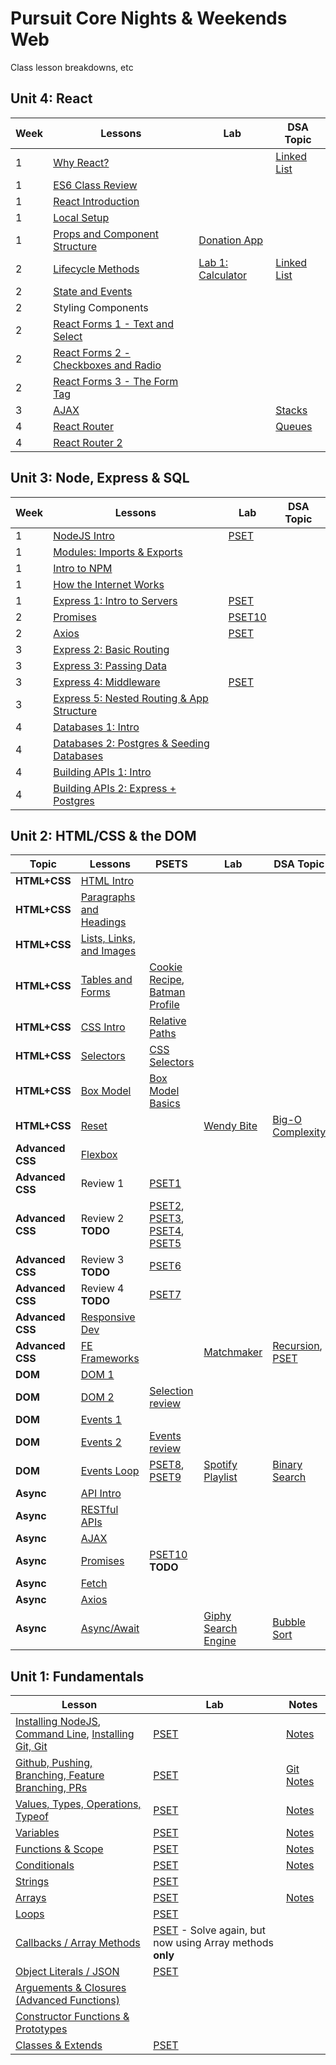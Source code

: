 # Pursuit Core Nights & Weekends Web
Class lesson breakdowns, etc

## Unit 4: React
| Week | Lessons | Lab | DSA Topic |
| ------| ------  | --- | -------- | 
| 1 | [Why React?](https://reactjs.org/blog/2013/06/05/why-react.html) | | [Linked List](https://github.com/mmosayed/DSA-Curriculum/blob/master/Linked%20List/lesson-js.md)
| 1 | [ES6 Class Review](./es6_class_review/es6_class_review.md)
| 1 | [React Introduction](https://github.com/joinpursuit/Pursuit-Core-Web/blob/master/react/react_intro/react_intro.md)
| 1 | [Local Setup](https://github.com/joinpursuit/Pursuit-Core-Web/blob/master/react/local_setup/local.md)
| 1 | [Props and Component Structure](https://github.com/joinpursuit/Pursuit-Core-Web/blob/master/react/props_and_component_structure/props.md) | [Donation App](https://github.com/mmosayed/Donation-React-App) | 
| 2 | [Lifecycle Methods](https://github.com/joinpursuit/Pursuit-Core-Web/blob/master/react/lifecycle_methods/lifecycle.md) | [Lab 1: Calculator](https://github.com/mmosayed/PCNW-U4-Lab1) | [Linked List](https://github.com/mmosayed/DSA-Curriculum/blob/master/Linked%20List/lesson-js.md)
| 2 | [State and Events](https://github.com/joinpursuit/Pursuit-Core-Web/blob/master/react/react_events/react_events.md)
| 2 | Styling Components
| 2 | [React Forms 1 - Text and Select](https://github.com/joinpursuit/Pursuit-Core-Web/blob/master/react/forms_1/forms_1.md)
| 2 | [React Forms 2 - Checkboxes and Radio](https://github.com/joinpursuit/Pursuit-Core-Web/blob/master/react/forms_2/forms_2.md)
| 2 | [React Forms 3 - The Form Tag](https://github.com/joinpursuit/Pursuit-Core-Web/blob/master/react/forms_3/forms_3.md)
| 3 | [AJAX](https://github.com/joinpursuit/Pursuit-Core-Web/blob/master/react/ajax/ajax.md)  | | [Stacks](https://github.com/mmosayed/DSA-Curriculum/blob/master/Stacks/lesson-js.md)
| 4 | [React Router](https://github.com/joinpursuit/Pursuit-Core-Web/blob/master/react/react_router/react_router.md)  | | [Queues](https://github.com/mmosayed/DSA-Curriculum/blob/master/Queues/lesson-js.md)
| 4 | [React Router 2](https://github.com/joinpursuit/Pursuit-Core-Web/blob/master/react/react_router_2/react_router_2.md)


## Unit 3: Node, Express & SQL

| Week | Lessons | Lab | DSA Topic |
| ------| ------  | --- | -------- | 
| 1 | [NodeJS Intro](https://github.com/joinpursuit/Pursuit-Core-Web/blob/master/node/intro/readme.md) | [PSET](https://github.com/mmosayed/NodeJS-Intro-PSET)
| 1 | [Modules: Imports & Exports](https://github.com/joinpursuit/Pursuit-Core-Web/blob/master/node/modules/readme.md)
| 1 | [Intro to NPM](https://github.com/joinpursuit/Pursuit-Core-Web/blob/master/node/npm/readme.md)
| 1 | [How the Internet Works](https://github.com/joinpursuit/Pursuit-Core-Web/blob/master/node/internet/readme.md)
| 1 | [Express 1: Intro to Servers](https://github.com/joinpursuit/Pursuit-Core-Web/blob/master/node/express/lesson-1.md) | [PSET](https://github.com/mmosayed/Express-Intro-PSET)
| 2 | [Promises](https://github.com/joinpursuit/Pursuit-Core-Web/blob/master/html_css_dom/promises/promises_update.md) | [PSET10](https://github.com/mottaquikarim/PCNWLab-Promises)|
| 2 | [Axios](https://github.com/joinpursuit/Pursuit-Core-Web/blob/master/html_css_dom/axios/axios_update.md) | [PSET](https://github.com/mmosayed/PCNW-Promises-Axios)
| 3 | [Express 2: Basic Routing](https://github.com/joinpursuit/Pursuit-Core-Web/blob/master/node/express/lesson-2.md)
| 3 | [Express 3: Passing Data](https://github.com/joinpursuit/Pursuit-Core-Web/blob/master/node/express/lesson-3.md)
| 3 | [Express 4: Middleware](https://github.com/joinpursuit/Pursuit-Core-Web/blob/master/node/express/lesson-4.md) | [PSET](https://github.com/mmosayed/Middleware-Simple-Auth)
| 3 | [Express 5: Nested Routing & App Structure](https://github.com/joinpursuit/Pursuit-Core-Web/blob/master/node/express/lesson-5.md)
| 4 | [Databases 1: Intro](https://github.com/joinpursuit/Pursuit-Core-Web/blob/master/node/databases/lesson-1.md)
| 4 | [Databases 2: Postgres & Seeding Databases](https://github.com/joinpursuit/Pursuit-Core-Web/blob/master/node/databases/lesson-2.md)
| 4 | [Building APIs 1: Intro](https://github.com/joinpursuit/Pursuit-Core-Web/blob/master/node/apis/lesson-1.md)
| 4 | [Building APIs 2: Express + Postgres](https://github.com/joinpursuit/Pursuit-Core-Web/blob/master/node/apis/lesson-2.md)




## Unit 2: HTML/CSS & the DOM

| Topic | Lessons | PSETS | Lab | DSA Topic | Notes |
| ---------------------- | ------------- | ------------- | ------------- | ------------- | ------------- |
| **HTML+CSS** | [HTML Intro ](https://github.com/joinpursuit/Pursuit-Core-Web/blob/master/html_css_dom/html_intro/html_intro_update.md) |
| **HTML+CSS** | [Paragraphs and Headings ](https://github.com/joinpursuit/Pursuit-Core-Web/blob/master/html_css_dom/html_paragraph_and_headings/html_p_h_tags.md) |
| **HTML+CSS** | [Lists, Links, and Images](https://github.com/joinpursuit/Pursuit-Core-Web/blob/master/html_css_dom/html_lists_links_imgs/html_list_link_img_tags.md) |
| **HTML+CSS** | [Tables and Forms](https://github.com/joinpursuit/Pursuit-Core-Web/blob/master/html_css_dom/html_tables_forms/html_table_form_tags.md) | [Cookie Recipe](https://github.com/FEWDMaterials/cookie-recipe-starter), [Batman Profile](https://github.com/mmosayed/PCNWLab_batman_profile) |
| **HTML+CSS** | [CSS Intro](https://github.com/joinpursuit/Pursuit-Core-Web/blob/master/html_css_dom/css_intro/css_intro.md) | [Relative Paths](https://github.com/FEWDMaterials/RelativePathsReview) |
| **HTML+CSS** | [Selectors](https://github.com/joinpursuit/Pursuit-Core-Web/blob/master/html_css_dom/css_selectors/css_selectors.md) | [CSS Selectors](https://github.com/FEWDMaterials/CSSSelectorsReview) |
| **HTML+CSS** | [Box Model](https://github.com/joinpursuit/Pursuit-Core-Web/blob/master/html_css_dom/css_box_model/css_box_model.md) | [Box Model Basics](https://github.com/FEWDMaterials/basicLayoutsReview) |
| **HTML+CSS** | [Reset](https://github.com/joinpursuit/Pursuit-Core-Web/blob/master/html_css_dom/css_reset/reset_update.md) | | [Wendy Bite](https://github.com/FEWDMaterials/WendyBite_BEM) | [Big-O Complexity](https://github.com/mmosayed/DSA-Curriculum/blob/master/Big-O%20Notation/lesson-js.md) |
| **Advanced CSS** | [Flexbox ](https://github.com/joinpursuit/Pursuit-Core-Web/blob/master/html_css_dom/css_flexbox/css_flexbox.md) |
| **Advanced CSS** | Review 1 | [PSET1](https://github.com/FEWDMaterials/layoutPractice) |
| **Advanced CSS** | Review 2 **TODO** | [PSET2](http://samantha.fewd.us/#/fork/mottaquikarim/flex-grid-ex), [PSET3](http://samantha.fewd.us/#/fork/mottaquikarim/flex-grid-ex-2), [PSET4](http://samantha.fewd.us/#fork/mottaquikarim/flex-grid-ex-3), [PSET5](http://samantha.fewd.us/#fork/mottaquikarim/flex-grid-ex-4)  |
| **Advanced CSS** | Review 3 **TODO** | [PSET6](https://mottaquikarim.github.io/FEWDRemote/stage/index.html?lecture=7#/3/3)  |
| **Advanced CSS** | Review 4 **TODO** | [PSET7](https://mottaquikarim.github.io/FEWDRemote/stage/index.html?lecture=7#/4/2)  |
| **Advanced CSS** | [Responsive Dev](https://fewdmaterials.github.io/FEWD629_Lecture7/#styling-for-various-screens) |
| **Advanced CSS** | [FE Frameworks ](https://getbootstrap.com/) |  | [Matchmaker](https://github.com/FEWDMaterials/FEWD_Developer_Matchmaker) | [Recursion](https://github.com/mmosayed/DSA-Curriculum/blob/master/Recursion/lesson-js.md), [PSET](https://github.com/mottaquikarim/PCNWLab-Recursion) |
| **DOM** | [DOM 1 ](https://github.com/joinpursuit/Pursuit-Core-Web/blob/master/html_css_dom/dom_1/dom1_update.md) |
| **DOM** | [DOM 2 ](https://github.com/joinpursuit/Pursuit-Core-Web/blob/master/html_css_dom/dom_2/dom2_update.md) |  [Selection review](https://github.com/mmosayed/PCNWDOM-Intro) |
| **DOM** | [Events 1 ](https://github.com/joinpursuit/Pursuit-Core-Web/blob/master/html_css_dom/events_1/event_update.md) |
| **DOM** | [Events 2 ](https://github.com/joinpursuit/Pursuit-Core-Web/blob/master/html_css_dom/events_2/events_2_update.md) | [Events review](https://github.com/FEWDMaterials/UI_PSETS)
| **DOM** | [Events Loop ](https://github.com/joinpursuit/Pursuit-Core-Web/blob/master/html_css_dom/event_loop/event_loop_update.md) |  [PSET8](https://github.com/FEWDMaterials/UI_PSETS), [PSET9](https://github.com/FEWDMaterials/UIReview) | [Spotify Playlist](https://github.com/mmosayed/PCNWDOM-Intro/tree/master/pset2) | [Binary Search](https://github.com/mmosayed/DSA-Curriculum/blob/master/Binary%20Search/lesson-js.md) |
| **Async** | [API Intro ](https://github.com/joinpursuit/Pursuit-Core-Web/blob/master/html_css_dom/api_intro/api_intro.md) |
| **Async** | [RESTful APIs](https://github.com/joinpursuit/Pursuit-Core-Web/blob/master/html_css_dom/restful_apis/restful_api.md) |
| **Async** | [AJAX ](https://github.com/joinpursuit/Pursuit-Core-Web/blob/master/html_css_dom/ajax/ajax_update.md) |
| **Async** | [Promises](https://github.com/joinpursuit/Pursuit-Core-Web/blob/master/html_css_dom/promises/promises_update.md) | [PSET10](https://github.com/mottaquikarim/PCNWLab-Promises) **TODO** |
| **Async** | [Fetch ](https://github.com/joinpursuit/Pursuit-Core-Web/blob/master/html_css_dom/fetch/fetch_update.md) |
| **Async** | [Axios](https://github.com/joinpursuit/Pursuit-Core-Web/blob/master/html_css_dom/axios/axios_update.md) |
| **Async** | [Async/Await](https://github.com/joinpursuit/Pursuit-Core-Web/blob/master/html_css_dom/async_and_await/async_and_await_update.md) | | [Giphy Search Engine](https://github.com/FEWDMaterials/gifSearchEngine) | [Bubble Sort](https://github.com/mmosayed/DSA-Curriculum/blob/master/Sorting%20Algorithms/lesson-bubble-js.md) |

## Unit 1: Fundamentals

| Lesson  | Lab | Notes |
| ------------- | ------------- | ------------- |
| [Installing NodeJS](https://github.com/joinpursuit/Pursuit-Core-Web/blob/master/fundamentals/local_environment/Local_Environment_Setup.md#mac-os-installation-instructions), [Command Line](https://github.com/joinpursuit/Pursuit-Core-Web/blob/master/fundamentals/the_command_line/terminal.md), [Installing Git, Git](https://github.com/joinpursuit/Pursuit-Core-Web/blob/master/fundamentals/git_and_github/git_and_github.md) | [PSET](https://github.com/mottaquikarim/PCNWLab-Command-Line)  | [Notes](https://github.com/joinpursuit/Pursuit-Core-NW-Web/tree/master/notes/Mon_10_01_2018) |
| [Github, Pushing, Branching, Feature Branching, PRs   ](https://github.com/joinpursuit/Pursuit-Core-Web/blob/master/fundamentals/git_and_github/git_and_github.md) | [PSET](https://github.com/mottaquikarim/PCNWLab-Github)  | [Git Notes](https://github.com/joinpursuit/Pursuit-Core-NW-Web/tree/master/notes/Mon_10_02_2018)
| [Values, Types, Operations, Typeof](https://github.com/joinpursuit/Pursuit-Core-Web/blob/master/fundamentals/values_types_operators/values_types_operators.md)  | [PSET](https://github.com/mottaquikarim/PCNWLab-Types) | [Notes](https://github.com/joinpursuit/Pursuit-Core-NW-Web/tree/master/notes/Sat_10_06_2018)
| [Variables](https://github.com/joinpursuit/Pursuit-Core-Web/blob/master/fundamentals/variables/variables_update.md)  | [PSET](https://github.com/mottaquikarim/PCNWLab-Variables) | [Notes](https://github.com/joinpursuit/Pursuit-Core-NW-Web/tree/master/notes/Sat_10_06_2018)
| [Functions & Scope](https://github.com/joinpursuit/Pursuit-Core-Web/blob/master/fundamentals/functions/functions_update.md)  | [PSET](https://github.com/mottaquikarim/PCNWLab-Functions_and_Scope) | [Notes](https://github.com/joinpursuit/Pursuit-Core-NW-Web/tree/master/notes/Weds_10_10_2018)
| [Conditionals](https://github.com/joinpursuit/Pursuit-Core-Web/blob/master/fundamentals/conditionals/conditional_JS.md)  | [PSET](https://github.com/mottaquikarim/PCNWLab-Conditionals) | [Notes](https://github.com/joinpursuit/Pursuit-Core-NW-Web/tree/master/notes/Sat_10_13_2018)
| [Strings](https://github.com/joinpursuit/Pursuit-Core-Web/blob/master/fundamentals/strings/strings_update.md)  | [PSET](https://github.com/mottaquikarim/PCNWLab-Strings) |
| [Arrays](https://github.com/joinpursuit/Pursuit-Core-Web/blob/master/fundamentals/arrays/arrays_update.md)  | [PSET](https://github.com/mottaquikarim/PCNWLab-Arrays) | [Notes](https://github.com/joinpursuit/Pursuit-Core-NW-Web/tree/master/notes/Tues_10_16_2018)
| [Loops](https://github.com/joinpursuit/Pursuit-Core-Web/blob/master/fundamentals/loops/loops.md)  | [PSET](https://github.com/mottaquikarim/PCNWLab-Loops) |
| [Callbacks / Array Methods](https://github.com/joinpursuit/Pursuit-Core-Web/blob/master/fundamentals/array_methods/array_methods_update.md)  | [PSET](https://github.com/mottaquikarim/PCNWLab-Loops) - Solve again, but now using Array methods __only__ |
| [Object Literals / JSON](https://github.com/joinpursuit/Pursuit-Core-Web/blob/master/fundamentals/objects/objects_update.md)  | [PSET](https://github.com/mottaquikarim/PCNWLab-Object-Literals) |
| [Arguements & Closures (Advanced Functions)](https://github.com/joinpursuit/Pursuit-Core-Web/blob/master/fundamentals/function_arguments_and_closures/arguments_and_closures_update.md)  |  |
| [Constructor Functions & Prototypes](https://github.com/joinpursuit/Pursuit-Core-Web/blob/master/fundamentals/constructor_functions/constructor_functions_update.md)  |  |
| [Classes & Extends](https://github.com/joinpursuit/Pursuit-Core-Web/blob/master/fundamentals/classes/classes_update.md)  | [PSET](https://github.com/mmosayed/PCNWLab-Classes) |

